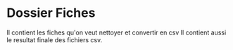 # Dossier Fiches

Il contient les fiches qu'on veut nettoyer et convertir en csv 
Il contient aussi le resultat finale des fichiers csv. 

